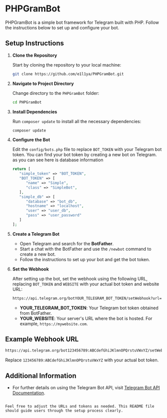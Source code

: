 # PHPGramBot

PHPGramBot is a simple bot framework for Telegram built with PHP. Follow the instructions below to set up and configure your bot.

## Setup Instructions

1. **Clone the Repository**

   Start by cloning the repository to your local machine:

   ```bash
   git clone https://github.com/e1l1ya/PHPGramBot.git
   ```

2. **Navigate to Project Directory**

   Change directory to the `PHPGramBot` folder:

   ```bash
   cd PHPGramBot
   ```

3. **Install Dependencies**

   Run `composer update` to install all the necessary dependencies:

   ```bash
   composer update
   ```

4. **Configure the Bot**

   Edit the `config/bots.php` file to replace `BOT_TOKEN` with your Telegram bot token. You can find your bot token by creating a new bot on Telegram. as you can see here is database information

   ```php
   return [
      "simple_token" => "BOT_TOKEN",
      "BOT_TOKEN" => [
         "name" => "Simple",
         "class" => "SimpleBot",
      ],
      "simple_db" => [
         "database" => "bot_db",
         "hostname" => "localhost",
         "user" => "user_db",
         "pass" => "user_password"
      ]
   ];
   ```

5. **Create a Telegram Bot**

    - Open Telegram and search for the **BotFather**.
    - Start a chat with the BotFather and use the `/newbot` command to create a new bot.
    - Follow the instructions to set up your bot and get the bot token.

6. **Set the Webhook**

   After setting up the bot, set the webhook using the following URL, replacing `BOT_TOKEN` and `WEBSITE` with your actual bot token and website URL:

   ```bash
   https://api.telegram.org/botYOUR_TELEGRAM_BOT_TOKEN/setWebhook?url=https://YOUR_WEBSITE/?token=YOUR_TELEGRAM_BOT_TOKEN
   ```

    - **YOUR_TELEGRAM_BOT_TOKEN**: Your Telegram bot token obtained from BotFather.
    - **YOUR_WEBSITE**: Your server's URL where the bot is hosted. For example, `https://mywebsite.com`.

## Example Webhook URL

```bash
https://api.telegram.org/bot123456789:ABCdefGhiJKlmnOPQrstuVWxYZ/setWebhook?url=https://mywebsite.com/?token=123456789:ABCdefGhiJKlmnOPQrstuVWxYZ
```

Replace `123456789:ABCdefGhiJKlmnOPQrstuVWxYZ` with your actual bot token.

## Additional Information

- For further details on using the Telegram Bot API, visit [Telegram Bot API Documentation](https://core.telegram.org/bots/api).
```

Feel free to adjust the URLs and tokens as needed. This README file should guide users through the setup process clearly.